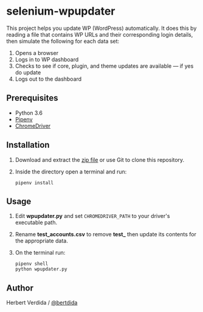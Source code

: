 # selenium-wpupdater

This project helps you update WP (WordPress) automatically. It does this by reading a file that contains WP URLs and their corresponding login details, then simulate the following for each data set:

1. Opens a browser
2. Logs in to WP dashboard
3. Checks to see if core, plugin, and theme updates are available — if yes do update
4. Logs out to the dashboard

## Prerequisites

- Python 3.6
- [Pipenv](https://github.com/pypa/pipenv)
- [ChromeDriver](http://chromedriver.chromium.org/downloads)

## Installation

1. Download and extract the [zip file](https://github.com/bertdida/selenium-wpupdater/archive/master.zip) or use Git to clone this repository.
2. Inside the directory open a terminal and run:

    ```shell
    pipenv install
    ```

## Usage

1. Edit **wpupdater.py** and set `CHROMEDRIVER_PATH` to your driver's executable path.
2. Rename **test_accounts.csv** to remove **test_** then update its contents for the appropriate data.
3. On the terminal run:

   ```shell
   pipenv shell
   python wpupdater.py
   ```

## Author

Herbert Verdida / [@bertdida](https://twitter.com/bertdida)

